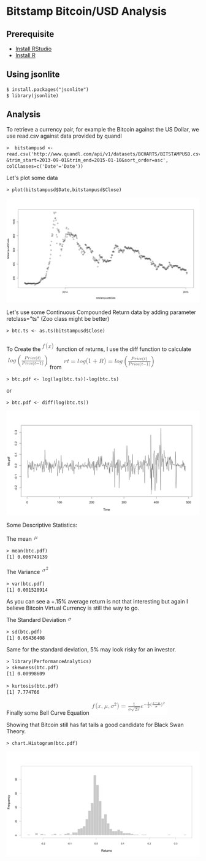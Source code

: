 


# Bitstamp Bitcoin/USD Analysis

## Prerequisite

* [Install RStudio](https://www.rstudio.com/products/rstudio/download/)
* [Install R](https://cran.r-project.org/)


## Using jsonlite

```
$ install.packages("jsonlite")
$ library(jsonlite)
```

## Analysis

To retrieve a currency pair, for example the Bitcoin against the US Dollar, we use read.csv against data provided by quandl

```
>  bitstampusd <- read.csv('http://www.quandl.com/api/v1/datasets/BCHARTS/BITSTAMPUSD.csv?&trim_start=2013-09-01&trim_end=2015-01-10&sort_order=asc', colClasses=c('Date'='Date'))
```

Let's plot some data

```
> plot(bitstampusd$Date,bitstampusd$Close)
```

![alt tag](https://github.com/CollegeBoreal/INF1069-17H/blob/master/Z.BITSTAMP/rplot.png)

Let's use some Continuous Compounded Return data by adding parameter retclass="ts" (Zoo class might be better)

```
> btc.ts <- as.ts(bitstampusd$Close)
```

To Create the ![alt tag](https://github.com/CollegeBoreal/INF1069-17H/blob/master/Z.BITSTAMP/fx.png) function of returns, I use the diff function to calculate ![alt tag](https://github.com/CollegeBoreal/INF1069-17H/blob/master/Z.BITSTAMP/lg.png) from ![alt tag](https://github.com/CollegeBoreal/INF1069-17H/blob/master/Z.BITSTAMP/r.png)

```
> btc.pdf <- log(lag(btc.ts))-log(btc.ts)
```

or 

```
> btc.pdf <- diff(log(btc.ts))
```

![alt tag](https://github.com/CollegeBoreal/INF1069-17H/blob/master/Z.BITSTAMP/rplot01.png)

Some Descriptive Statistics:

The mean ![alt tag](https://github.com/CollegeBoreal/INF1069-17H/blob/master/Z.BITSTAMP/m.png)

```
> mean(btc.pdf)
[1] 0.006749139
```

The Variance ![alt tag](https://github.com/CollegeBoreal/INF1069-17H/blob/master/Z.BITSTAMP/s_2.png)

```
> var(btc.pdf)
[1] 0.001528914
```

As you can see a +.15% average return is not that interesting but again I believe Bitcoin Virtual Currency is still the way to go.

The Standard Deviation ![alt tag](https://github.com/CollegeBoreal/INF1069-17H/blob/master/Z.BITSTAMP/s.png)

```
> sd(btc.pdf)
[1] 0.05436408
```

Same for the standard deviation, 5% may look risky for an investor.

```
> library(PerformanceAnalytics)
> skewness(btc.pdf)
[1] 0.00998609

> kurtosis(btc.pdf)
[1] 7.774766
```

Finally some Bell Curve Equation ![alt tag](https://github.com/CollegeBoreal/INF1069-17H/blob/master/Z.BITSTAMP/bc.png)

Showing that Bitcoin still has fat tails a good candidate for Black Swan Theory.

```
> chart.Histogram(btc.pdf)
```

![alt tag](https://github.com/CollegeBoreal/INF1069-17H/blob/master/Z.BITSTAMP/rplot02.png)

